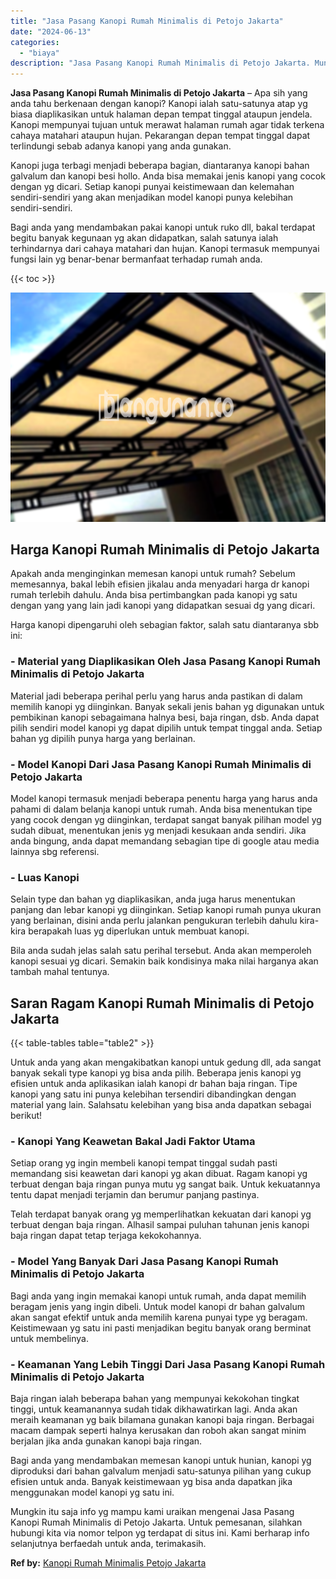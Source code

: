 ```yaml
---
title: "Jasa Pasang Kanopi Rumah Minimalis di Petojo Jakarta"
date: "2024-06-13"
categories: 
  - "biaya"
description: "Jasa Pasang Kanopi Rumah Minimalis di Petojo Jakarta. Mungkin itu saja info yg mampu kami uraikan mengenai Jasa Pasang Kanopi Rumah Minimalis di Petojo Jakar..."
---
```


**Jasa Pasang Kanopi Rumah Minimalis di Petojo Jakarta** – Apa sih yang anda tahu berkenaan dengan kanopi? Kanopi ialah satu-satunya atap yg biasa diaplikasikan untuk halaman depan tempat tinggal ataupun jendela. Kanopi mempunyai tujuan untuk merawat halaman rumah agar tidak terkena cahaya matahari ataupun hujan. Pekarangan depan tempat tinggal dapat terlindungi sebab adanya kanopi yang anda gunakan.

Kanopi juga terbagi menjadi beberapa bagian, diantaranya kanopi bahan galvalum dan kanopi besi hollo. Anda bisa memakai jenis kanopi yang cocok dengan yg dicari. Setiap kanopi punyai keistimewaan dan kelemahan sendiri-sendiri yang akan menjadikan model kanopi punya kelebihan sendiri-sendiri.

Bagi anda yang mendambakan pakai kanopi untuk ruko dll, bakal terdapat begitu banyak kegunaan yg akan didapatkan, salah satunya ialah terhindarnya dari cahaya matahari dan hujan. Kanopi termasuk mempunyai fungsi lain yg benar-benar bermanfaat terhadap rumah anda.

{{< toc >}}

![Jasa Pasang Kanopi Rumah Minimalis di Petojo Jakarta](/images/harga-kanopi-minimalis-30.png)

## Harga Kanopi Rumah Minimalis di Petojo Jakarta

Apakah anda menginginkan memesan kanopi untuk rumah? Sebelum memesannya, bakal lebih efisien jikalau anda menyadari harga dr kanopi rumah terlebih dahulu. Anda bisa pertimbangkan pada kanopi yg satu dengan yang yang lain jadi kanopi yang didapatkan sesuai dg yang dicari.

Harga kanopi dipengaruhi oleh sebagian faktor, salah satu diantaranya sbb ini:

### \- Material yang Diaplikasikan Oleh Jasa Pasang Kanopi Rumah Minimalis di Petojo Jakarta

Material jadi beberapa perihal perlu yang harus anda pastikan di dalam memilih kanopi yg diinginkan. Banyak sekali jenis bahan yg digunakan untuk pembikinan kanopi sebagaimana halnya besi, baja ringan, dsb. Anda dapat pilih sendiri model kanopi yg dapat dipilih untuk tempat tinggal anda. Setiap bahan yg dipilih punya harga yang berlainan.

### \- Model Kanopi Dari Jasa Pasang Kanopi Rumah Minimalis di Petojo Jakarta

Model kanopi termasuk menjadi beberapa penentu harga yang harus anda pahami di dalam belanja kanopi untuk rumah. Anda bisa menentukan tipe yang cocok dengan yg diinginkan, terdapat sangat banyak pilihan model yg sudah dibuat, menentukan jenis yg menjadi kesukaan anda sendiri. Jika anda bingung, anda dapat memandang sebagian tipe di google atau media lainnya sbg referensi.

### \- Luas Kanopi

Selain type dan bahan yg diaplikasikan, anda juga harus menentukan panjang dan lebar kanopi yg diinginkan. Setiap kanopi rumah punya ukuran yang berlainan, disini anda perlu jalankan pengukuran terlebih dahulu kira-kira berapakah luas yg diperlukan untuk membuat kanopi.

Bila anda sudah jelas salah satu perihal tersebut. Anda akan memperoleh kanopi sesuai yg dicari. Semakin baik kondisinya maka nilai harganya akan tambah mahal tentunya.

## Saran Ragam Kanopi Rumah Minimalis di Petojo Jakarta

{{< table-tables table="table2" >}}

Untuk anda yang akan mengakibatkan kanopi untuk gedung dll, ada sangat banyak sekali type kanopi yg bisa anda pilih. Beberapa jenis kanopi yg efisien untuk anda aplikasikan ialah kanopi dr bahan baja ringan. Tipe kanopi yang satu ini punya kelebihan tersendiri dibandingkan dengan material yang lain. Salahsatu kelebihan yang bisa anda dapatkan sebagai berikut!

### \- Kanopi Yang Keawetan Bakal Jadi Faktor Utama

Setiap orang yg ingin membeli kanopi tempat tinggal sudah pasti memandang sisi keawetan dari kanopi yg akan dibuat. Ragam kanopi yg terbuat dengan baja ringan punya mutu yg sangat baik. Untuk kekuatannya tentu dapat menjadi terjamin dan berumur panjang pastinya.

Telah terdapat banyak orang yg memperlihatkan kekuatan dari kanopi yg terbuat dengan baja ringan. Alhasil sampai puluhan tahunan jenis kanopi baja ringan dapat tetap terjaga kekokohannya.

### \- Model Yang Banyak Dari Jasa Pasang Kanopi Rumah Minimalis di Petojo Jakarta

Bagi anda yang ingin memakai kanopi untuk rumah, anda dapat memilih beragam jenis yang ingin dibeli. Untuk model kanopi dr bahan galvalum akan sangat efektif untuk anda memilih karena punyai type yg beragam. Keistimewaan yg satu ini pasti menjadikan begitu banyak orang berminat untuk membelinya.

### \- Keamanan Yang Lebih Tinggi Dari Jasa Pasang Kanopi Rumah Minimalis di Petojo Jakarta

Baja ringan ialah beberapa bahan yang mempunyai kekokohan tingkat tinggi, untuk keamanannya sudah tidak dikhawatirkan lagi. Anda akan meraih keamanan yg baik bilamana gunakan kanopi baja ringan. Berbagai macam dampak seperti halnya kerusakan dan roboh akan sangat minim berjalan jika anda gunakan kanopi baja ringan.

Bagi anda yang mendambakan memesan kanopi untuk hunian, kanopi yg diproduksi dari bahan galvalum menjadi satu-satunya pilihan yang cukup efisien untuk anda. Banyak keistimewaan yg bisa anda dapatkan jika menggunakan model kanopi yg satu ini.

Mungkin itu saja info yg mampu kami uraikan mengenai Jasa Pasang Kanopi Rumah Minimalis di Petojo Jakarta. Untuk pemesanan, silahkan hubungi kita via nomor telpon yg terdapat di situs ini. Kami berharap info selanjutnya berfaedah untuk anda, terimakasih.

**Ref by:**  [Kanopi Rumah Minimalis Petojo Jakarta](https://id.wikipedia.org/wiki/Kanopi)
